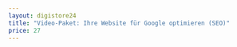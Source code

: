 ```yaml
---
layout: digistore24
title: "Video-Paket: Ihre Website für Google optimieren (SEO)"
price: 27
---
```

